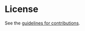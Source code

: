 # License

See the
[guidelines for contributions](https://github.com/davidben/tls13-pkcs1/blob/main/CONTRIBUTING.md).

